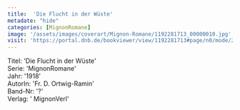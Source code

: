 ```yaml
---
title:  'Die Flucht in der Wüste'
metadate: "hide"
categories: [MignonRomane]
image: '/assets/images/coverart/Mignon-Romane/1192281713_00000010.jpg'
visit: 'https://portal.dnb.de/bookviewer/view/1192281713#page/n0/mode/2up'
---
```

Titel: 'Die Flucht in der Wüste' <br>
Serie: 'MignonRomane' <br>
Jahr: '1918' <br>
AutorIn: 'Fr. D. Ortwig-Ramin' <br>
Band-Nr: '?' <br>
Verlag: ' MignonVerl'